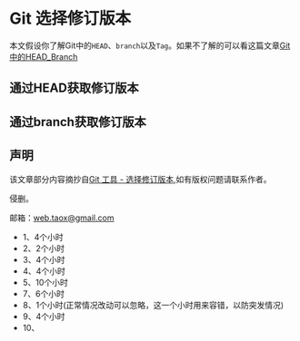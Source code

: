 # Git 选择修订版本

本文假设你了解Git中的`HEAD`、`branch`以及`Tag`。如果不了解的可以看这篇文章[Git中的HEAD_Branch]()

## 通过HEAD获取修订版本

## 通过branch获取修订版本

## 声明
该文章部分内容摘抄自[Git 工具 - 选择修订版本](https://git-scm.com/book/zh/v2/Git-%E5%B7%A5%E5%85%B7-%E9%80%89%E6%8B%A9%E4%BF%AE%E8%AE%A2%E7%89%88%E6%9C%AC),如有版权问题请联系作者。

侵删。

邮箱：web.taox@gmail.com

* 1、4个小时
* 2、2个小时
* 3、4个小时
* 4、4个小时
* 5、10个小时
* 7、6个小时
* 8、1个小时(正常情况改动可以忽略，这一个小时用来容错，以防突发情况)
* 9、4个小时
* 10、